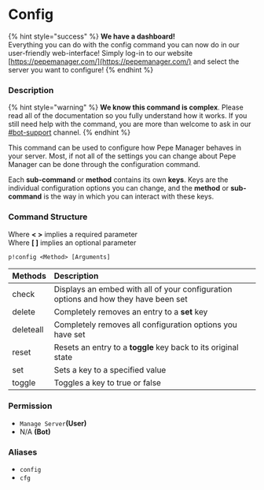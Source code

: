 # Config

{% hint style="success" %}
**We have a dashboard!**  
Everything you can do with the config command you can now do in our user-friendly web-interface! Simply log-in to our website [https://pepemanager.com/](https://pepemanager.com/) and select the server you want to configure!
{% endhint %}

### Description

{% hint style="warning" %}
**We know this command is complex**. Please read all of the documentation so you fully understand how it works. If you still need help with the command, you are more than welcome to ask in our [\#bot-support](https://discord.gg/2qWnHFkGJ7) channel.
{% endhint %}

This command can be used to configure how Pepe Manager behaves in your server. Most, if not all of the settings you can change about Pepe Manager can be done through the configuration command.

Each **sub-command** or **method** contains its own **keys**. Keys are the individual configuration options you can change, and the **method** or **sub-command** is the way in which you can interact with these keys.

### Command Structure

Where **&lt; &gt;** implies a required parameter  
Where **\[ \]** implies an optional parameter

```text
p!config <Method> [Arguments]
```

| Methods | Description |
| :--- | :--- |
| check | Displays an embed with all of your configuration options and how they have been set |
| delete | Completely removes an entry to a **set** key |
| deleteall | Completely removes all configuration options you have set |
| reset | Resets an entry to a **toggle** key back to its original state |
| set | Sets a key to a specified value |
| toggle | Toggles a key to true or false |

### **Permission**

* `Manage Server`**\(User\)**
* N/A **\(Bot\)**

### Aliases

* `config`
* `cfg`



